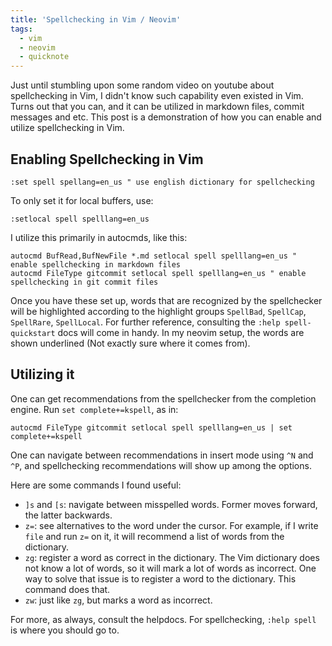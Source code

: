 ```yaml
---
title: 'Spellchecking in Vim / Neovim'
tags:
  - vim
  - neovim
  - quicknote
---
```


Just until stumbling upon some random video on youtube about spellchecking in Vim, I didn't know such capability even existed in Vim. Turns out that you can, and it can be utilized in markdown files, commit messages and etc. This post is a demonstration of how you can enable and utilize spellchecking in Vim.

## Enabling Spellchecking in Vim

```vim
:set spell spellang=en_us " use english dictionary for spellchecking
```

To only set it for local buffers, use:

```vim
:setlocal spell spelllang=en_us
```

I utilize this primarily in autocmds, like this:

```vim
autocmd BufRead,BufNewFile *.md setlocal spell spelllang=en_us " enable spellchecking in markdown files
autocmd FileType gitcommit setlocal spell spelllang=en_us " enable spellchecking in git commit files
```

Once you have these set up, words that are recognized by the spellchecker will be highlighted according to the highlight groups `SpellBad`, `SpellCap`, `SpellRare`, `SpellLocal`. For further reference, consulting the `:help spell-quickstart` docs will come in handy. In my neovim setup, the words are shown underlined (Not exactly sure where it comes from).

## Utilizing it

One can get recommendations from the spellchecker from the completion engine. Run `set complete+=kspell`, as in:

```vim
autocmd FileType gitcommit setlocal spell spelllang=en_us | set complete+=kspell
```

One can navigate between recommendations in insert mode using `^N` and `^P`, and spellchecking recommendations will show up among the options.

Here are some commands I found useful:

- `]s` and `[s`: navigate between misspelled words. Former moves forward, the latter backwards.
- `z=`: see alternatives to the word under the cursor. For example, if I write `file` and run `z=` on it, it will recommend a list of words from the dictionary.
- `zg`: register a word as correct in the dictionary. The Vim dictionary does not know a lot of words, so it will mark a lot of words as incorrect. One way to solve that issue is to register a word to the dictionary. This command does that.
- `zw`: just like `zg`, but marks a word as incorrect.

For more, as always, consult the helpdocs. For spellchecking, `:help spell` is where you should go to.
